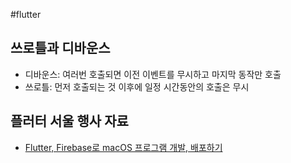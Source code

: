#flutter 


## 쓰로틀과 디바운스
- 디바운스: 여러번 호출되면 이전 이벤트를 무시하고 마지막 동작만 호출
- 쓰로틀: 먼저 호출되는 것 이후에 일정 시간동안의 호출은 무시

## 플러터 서울 행사 자료
- [Flutter, Firebase로 macOS 프로그램 개발, 배포하기](https://www.figma.com/deck/SeaCzkcCHfMKdMsIPYZn45/2025-FlutterSeoul-Open-Stage?node-id=2013-115&viewport=-67%2C-94%2C0.46&t=VCBanPdZGEvpOgvl-1&scaling=min-zoom&content-scaling=fixed&page-id=0%3A1)